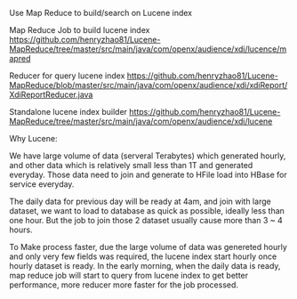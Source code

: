 Use Map Reduce to build/search on Lucene index

Map Reduce Job to build lucene index
https://github.com/henryzhao81/Lucene-MapReduce/tree/master/src/main/java/com/openx/audience/xdi/lucence/mapred

Reducer for query lucene index
https://github.com/henryzhao81/Lucene-MapReduce/blob/master/src/main/java/com/openx/audience/xdi/xdiReport/XdiReportReducer.java

Standalone lucene index builder
https://github.com/henryzhao81/Lucene-MapReduce/tree/master/src/main/java/com/openx/audience/xdi/lucene

Why Lucene:

We have large volume of data (serveral Terabytes) which generated hourly, and other data which is relatively small less than 1T and generated everyday. Those data need to join and generate to HFile load into HBase for service everyday. 

The daily data for previous day will be ready at 4am, and join with large dataset, we want to load to database as quick as possible, ideally less than one hour. But the job to join those 2 dataset usually cause more than 3 ~ 4 hours.

To Make process faster, due the large volume of data was genereted hourly and only very few fields was required, the lucene index start hourly once hourly dataset is ready. In the early morning, when the daily data is ready, map reduce job will start to query from lucene index to get better performance, more reducer more faster for the job processed.




